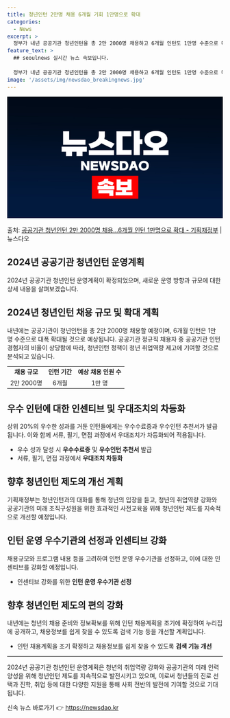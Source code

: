 ```yaml
---
title: 청년인턴 2만명 채용 6개월 기회 1만명으로 확대
categories:
  - News
excerpt: >
  정부가 내년 공공기관 청년인턴을 총 2만 2000명 채용하고 6개월 인턴도 1만명 수준으로 대폭 확대한다. …
feature_text: >
  ## seoulnews 실시간 뉴스 속보입니다.

  정부가 내년 공공기관 청년인턴을 총 2만 2000명 채용하고 6개월 인턴도 1만명 수준으로 대폭 확대한다. …
image: '/assets/img/newsdao_breakingnews.jpg'
---
```


![뉴스다오 속보](/assets/img/newsdao_breakingnews.jpg)

<p>출처: <a href="https://newsdao.kr/2822" rel="dofollow">공공기관 청년인턴 2만 2000명 채용…6개월 인턴 1만명으로 확대 - 기획재정부</a> | 뉴스다오</p>

<h2>2024년 공공기관 청년인턴 운영계획</h2>
<p data-ke-size="size16">2024년 공공기관 청년인턴 운영계획이 확정되었으며, 새로운 운영 방향과 규모에 대한 상세 내용을 살펴보겠습니다.</p>

<h2 data-ke-size="size26">2024년 청년인턴 채용 규모 및 확대 계획</h2>
<p data-ke-size="size16">내년에는 공공기관이 청년인턴을 총 2만 2000명 채용할 예정이며, 6개월 인턴은 1만 명 수준으로 대폭 확대될 것으로 예상됩니다. 공공기관 정규직 채용자 중 공공기관 인턴 경험자의 비율이 상당함에 따라, 청년인턴 정책이 청년 취업역량 제고에 기여할 것으로 분석되고 있습니다.</p>
<table>
  <tr>
    <td style="text-align: center; height: 17px;"><b>채용 규모</b></td>
    <td style="text-align: center; height: 17px;"><b>인턴 기간</b></td>
    <td style="text-align: center; height: 17px;"><b>예상 채용 인원 수</b></td>
  </tr>
  <tr>
    <td style="text-align: center; height: 17px;">2만 2000명</td>
    <td style="text-align: center; height: 17px;">6개월</td>
    <td style="text-align: center; height: 17px;">1만 명</td>
  </tr>
</table>

<h2 data-ke-size="size26">우수 인턴에 대한 인센티브 및 우대조치의 차등화</h2>
<p data-ke-size="size16">상위 20%의 우수한 성과를 거둔 인턴들에게는 우수수료증과 우수인턴 추천서가 발급됩니다. 이와 함께 서류, 필기, 면접 과정에서 우대조치가 차등화되어 적용됩니다.</p>
<ul>
  <li>우수 성과 달성 시 <b>우수수료증</b> 및 <b>우수인턴 추천서</b> 발급</li>
  <li>서류, 필기, 면접 과정에서 <b>우대조치 차등화</b></li>
</ul>

<h2 data-ke-size="size26">향후 청년인턴 제도의 개선 계획</h2>
<p data-ke-size="size16">기획재정부는 청년인턴과의 대화를 통해 청년의 입장을 듣고, 청년의 취업역량 강화와 공공기관의 미래 조직구성원을 위한 효과적인 사전교육을 위해 청년인턴 제도를 지속적으로 개선할 예정입니다.</p>

<h2 data-ke-size="size26">인턴 운영 우수기관의 선정과 인센티브 강화</h2>
<p data-ke-size="size16">채용규모와 프로그램 내용 등을 고려하여 인턴 운영 우수기관을 선정하고, 이에 대한 인센티브를 강화할 예정입니다.</p>
<ul>
  <li>인센티브 강화를 위한 <b>인턴 운영 우수기관 선정</b></li>
</ul>

<h2 data-ke-size="size26">향후 청년인턴 제도의 편의 강화</h2>
<p data-ke-size="size16">내년에는 청년의 채용 준비와 정보확보를 위해 인턴 채용계획을 조기에 확정하여 누리집에 공개하고, 채용정보를 쉽게 찾을 수 있도록 검색 기능 등을 개선할 계획입니다.</p>
<ul>
  <li>인턴 채용계획을 조기 확정하고 채용정보를 쉽게 찾을 수 있도록 <b>검색 기능 개선</b></li>
</ul>
<hr>
<p data-ke-size="size16">2024년 공공기관 청년인턴 운영계획은 청년의 취업역량 강화와 공공기관의 미래 인력 양성을 위해 청년인턴 제도를 지속적으로 발전시키고 있으며, 이로써 청년들의 진로 선택과 진학, 취업 등에 대한 다양한 지원을 통해 사회 전반의 발전에 기여할 것으로 기대됩니다.</p>
 

신속 뉴스 바로가기 👉 <a href="https://newsdao.kr" rel="dofollow">https://newsdao.kr</a>


